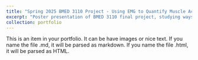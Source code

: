 ```yaml
---
title: "Spring 2025 BMED 3110 Project - Using EMG to Quantify Muscle Activation in Text Neck"
excerpt: "Poster presentation of BMED 3110 final project, studying ways to mitigate and quantify the extent of teext neck<br/><img src='/images/500x300.png'>"
collection: portfolio
---
```


This is an item in your portfolio. It can be have images or nice text. If you name the file .md, it will be parsed as markdown. If you name the file .html, it will be parsed as HTML. 

